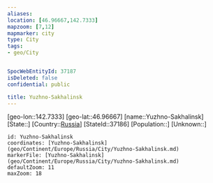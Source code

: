 ```yaml
---
aliases: 
location: [46.96667,142.7333]
mapzoom: [7,12] 
mapmarker: city 
type: City
tags:
- geo/City


SpocWebEntityId: 37187
isDeleted: false
confidential: public

title: Yuzhno-Sakhalinsk
---
```

[geo-lon::142.7333]
[geo-lat::46.96667]
[name::Yuzhno-Sakhalinsk]
[State::]
[Country::[Russia](geo/Continent/Europe/Russia.md)]
[StateId::37186]
[Population::]
[Unknown::]


```leaflet
id: Yuzhno-Sakhalinsk
coordinates: [Yuzhno-Sakhalinsk](geo/Continent/Europe/Russia/City/Yuzhno-Sakhalinsk.md)
markerFile: [Yuzhno-Sakhalinsk](geo/Continent/Europe/Russia/City/Yuzhno-Sakhalinsk.md)
defaultZoom: 11 
maxZoom: 18
```


